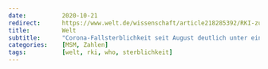 ```yaml
---
date:          2020-10-21
redirect:      https://www.welt.de/wissenschaft/article218285392/RKI-zu-Corona-Fallsterblichkeit-seit-August-bei-deutlich-unter-1-Prozent.html
title:         Welt
subtitle:      "Corona-Fallsterblichkeit seit August deutlich unter einem Prozent"
categories:    [MSM, Zahlen]
tags:          [welt, rki, who, sterblichkeit]
---
```

